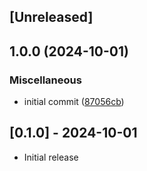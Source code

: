 ## [Unreleased]

## 1.0.0 (2024-10-01)


### Miscellaneous

* initial commit ([87056cb](https://github.com/yetti/blacklight_lists/commit/87056cbe0922b749266e6f223337c3aa074f1adc))

## [0.1.0] - 2024-10-01

- Initial release
